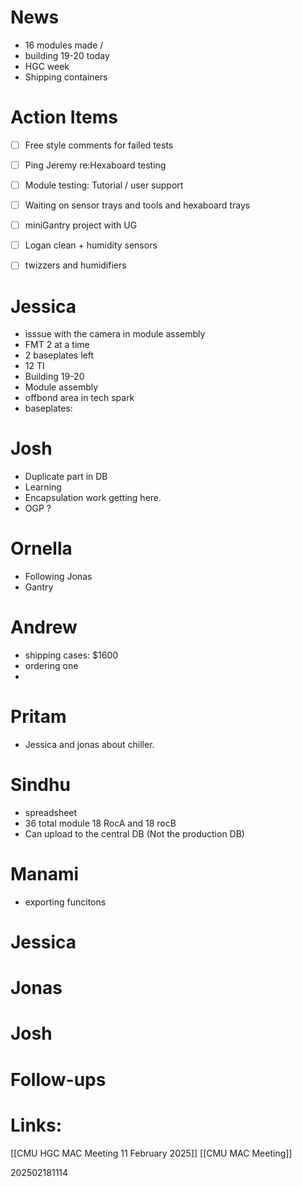
# News
- 16 modules made / 
- building 19-20 today
- HGC week
- Shipping containers

# Action Items
- [ ] Free style comments for failed tests
- [ ] Ping Jeremy re:Hexaboard testing
- [ ] Module testing: Tutorial / user support 
- [ ] Waiting on sensor trays and tools and hexaboard trays
- [ ] miniGantry project with UG
- [ ] Logan clean + humidity sensors
- [ ] twizzers and humidifiers


# Jessica
- isssue with the camera in module assembly
- FMT 2 at a time 
- 2 baseplates left
- 12 TI 
- Building 19-20
- Module assembly 
- offbond area in tech spark
- baseplates: 

# Josh
- Duplicate part in DB 
- Learning
- Encapsulation work getting here. 
- OGP ? 

# Ornella 
- Following Jonas 
- Gantry 

# Andrew
- shipping cases: $1600
- ordering one
- 

# Pritam
- Jessica and jonas about chiller.

# Sindhu
- spreadsheet 
- 36 total module 18 RocA and 18 rocB
- Can upload to the central DB (Not the production DB)


# Manami
- exporting funcitons 

# Jessica 


# Jonas 



# Josh


# Follow-ups


# Links: 

[[CMU HGC MAC Meeting 11 February 2025]]
[[CMU MAC Meeting]]



202502181114
